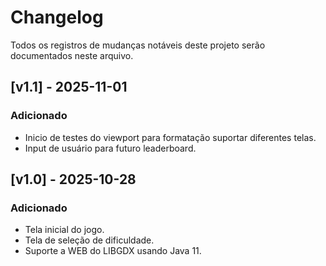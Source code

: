 # Changelog
Todos os registros de mudanças notáveis deste projeto serão documentados neste arquivo.



## [v1.1] - 2025-11-01
### Adicionado
* Inicio de testes do viewport para formatação suportar diferentes telas.
* Input de usuário para futuro leaderboard.

## [v1.0] - 2025-10-28
### Adicionado
* Tela inicial do jogo.
* Tela de seleção de dificuldade.
* Suporte a WEB do LIBGDX usando Java 11.
